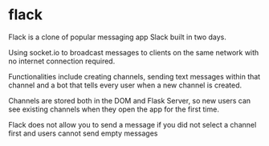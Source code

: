 # flack

Flack is a clone of popular messaging app Slack built in two days. 

Using socket.io to broadcast messages to clients on the same network with no internet connection required.

Functionalities include creating channels, sending text messages within that channel and a bot that tells every user when a new channel is created. 

Channels are stored both in the DOM and Flask Server, so new users can see existing channels when they open the app for the first time. 

Flack does not allow you to send a message if you did not select a channel first and users cannot send empty messages
